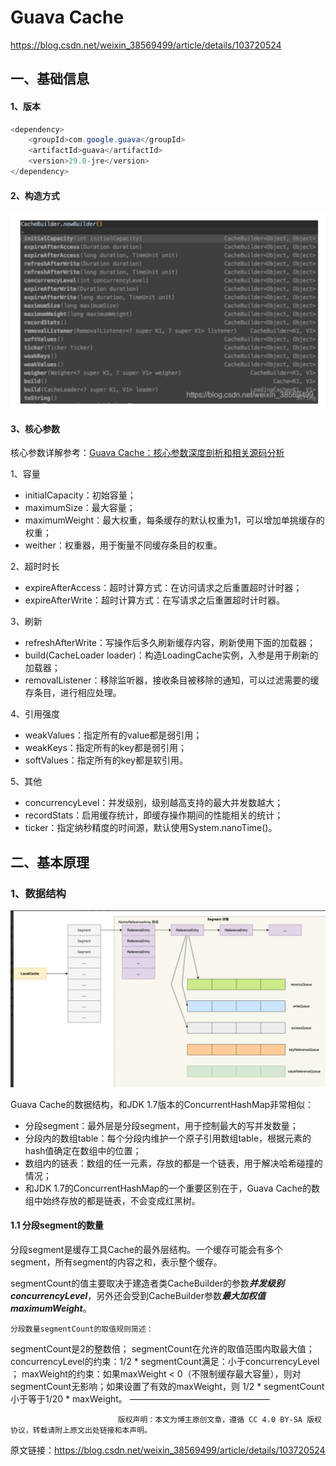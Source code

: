 # Guava Cache

https://blog.csdn.net/weixin_38569499/article/details/103720524

## 一、基础信息

#### 1、版本

```java
<dependency>
    <groupId>com.google.guava</groupId>
    <artifactId>guava</artifactId>
    <version>29.0-jre</version>
</dependency>
```

#### 2、构造方式

![image-20240620193733176](assets/image-20240620193733176.png)

#### 3、核心参数

 核心参数详解参考：[Guava Cache：核心参数深度剖析和相关源码分析](https://blog.csdn.net/weixin_38569499/article/details/108887341)

1、容量

- initialCapacity：初始容量；
- maximumSize：最大容量；
- maximumWeight：最大权重，每条缓存的默认权重为1，可以增加单挑缓存的权重；
- weither：权重器，用于衡量不同缓存条目的权重。

2、超时时长

- expireAfterAccess：超时计算方式：在访问请求之后重置超时计时器；
- expireAfterWrite：超时计算方式：在写请求之后重置超时计时器。

3、刷新

- refreshAfterWrite：写操作后多久刷新缓存内容，刷新使用下面的加载器；
- build(CacheLoader loader)：构造LoadingCache实例，入参是用于刷新的加载器；
- removalListener：移除监听器，接收条目被移除的通知，可以过滤需要的缓存条目，进行相应处理。

4、引用强度

- weakValues：指定所有的value都是弱引用；
- weakKeys：指定所有的key都是弱引用；
- softValues：指定所有的key都是软引用。

5、其他

- concurrencyLevel：并发级别，级别越高支持的最大并发数越大；
- recordStats：启用缓存统计，即缓存操作期间的性能相关的统计；
- ticker：指定纳秒精度的时间源，默认使用System.nanoTime()。

## 二、基本原理

### 1、数据结构

![image-20240620194656280](assets/image-20240620194656280.png)

Guava Cache的数据结构，和JDK 1.7版本的ConcurrentHashMap非常相似：

- 分段segment：最外层是分段segment，用于控制最大的写并发数量；
- 分段内的数组table：每个分段内维护一个原子引用数组table，根据元素的hash值确定在数组中的位置；
- 数组内的链表：数组的任一元素，存放的都是一个链表，用于解决哈希碰撞的情况；
- 和JDK 1.7的ConcurrentHashMap的一个重要区别在于，Guava Cache的数组中始终存放的都是链表，不会变成红黑树。

#### 1.1 分段segment的数量

  分段segment是缓存工具Cache的最外层结构。一个缓存可能会有多个segment，所有segment的内容之和，表示整个缓存。

  segmentCount的值主要取决于建造者类CacheBuilder的参数***并发级别concurrencyLevel***，另外还会受到CacheBuilder参数***最大加权值maximumWeight***。

    分段数量segmentCount的取值规则简述：

segmentCount是2的整数倍；
segmentCount在允许的取值范围内取最大值；
concurrencyLevel的约束：1/2 * segmentCount满足：小于concurrencyLevel ；
maxWeight的约束：如果maxWeight < 0（不限制缓存最大容量），则对segmentCount无影响；如果设置了有效的maxWeight，则 1/2 * segmentCount 小于等于1/20 * maxWeight。
————————————————

                            版权声明：本文为博主原创文章，遵循 CC 4.0 BY-SA 版权协议，转载请附上原文出处链接和本声明。

原文链接：https://blog.csdn.net/weixin_38569499/article/details/103720524